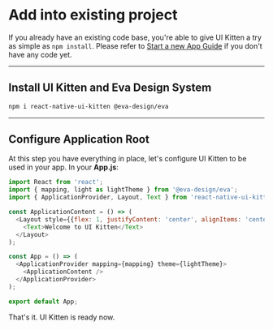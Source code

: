# Add into existing project

If you already have an existing code base, you're able to give UI Kitten a try as simple as `npm install`. Please refer to [Start a new App Guide](guides/start-a-new-app) if you don't have any code yet.

<hr>

## Install UI Kitten and Eva Design System

```bash
npm i react-native-ui-kitten @eva-design/eva
```

<hr>

## Configure Application Root

At this step you have everything in place, let's configure UI Kitten to be used in your app.
In your **App.js**:

```js
import React from 'react';
import { mapping, light as lightTheme } from '@eva-design/eva';
import { ApplicationProvider, Layout, Text } from 'react-native-ui-kitten';

const ApplicationContent = () => (
  <Layout style={{flex: 1, justifyContent: 'center', alignItems: 'center'}}>
    <Text>Welcome to UI Kitten</Text>
  </Layout>
); 

const App = () => (
  <ApplicationProvider mapping={mapping} theme={lightTheme}>
    <ApplicationContent />
  </ApplicationProvider>
);

export default App;
```

That's it. UI Kitten is ready now.
